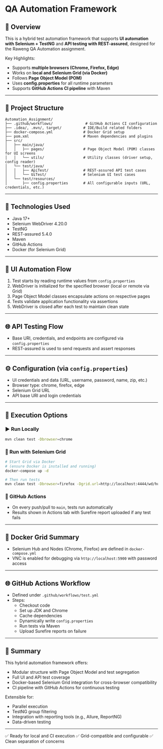 # QA Automation Framework

## 📌 Overview

This is a hybrid test automation framework that supports **UI automation with Selenium + TestNG** and **API testing with REST-assured**, designed for the Raweng QA Automation assignment.

Key Highlights:
- Supports **multiple browsers (Chrome, Firefox, Edge)**
- Works on **local and Selenium Grid (via Docker)**
- Follows **Page Object Model (POM)**
- Uses **config.properties** for all runtime parameters
- Supports **GitHub Actions CI pipeline** with Maven

---

## 🧱 Project Structure

```
Automation_Assignment/
├── .github/workflows/               # GitHub Actions CI configuration
├── .idea/, .mvn/, target/          # IDE/Build related folders
├── docker-compose.yml              # Docker Grid setup
├── pom.xml                         # Maven dependencies and plugins
├── src/
│   ├── main/java/
│   │   ├── pages/                  # Page Object Model (POM) classes for UI screens
│   │   └── utils/                  # Utility classes (driver setup, config reader)
│   └── test/java/
│   │   ├── ApiTest/                # REST-assured API test cases
│   │   └── UiTest/                 # Selenium UI test cases
│   └── test/resources/
│       ├── config.properties       # All configurable inputs (URL, credentials, etc.)

```

---

## 🔧 Technologies Used

- Java 17+
- Selenium WebDriver 4.20.0
- TestNG
- REST-assured 5.4.0
- Maven
- GitHub Actions
- Docker (for Selenium Grid)

---

## 🚦 UI Automation Flow

1. Test starts by reading runtime values from `config.properties`
2. WebDriver is initialized for the specified browser (local or remote via Grid)
3. Page Object Model classes encapsulate actions on respective pages
4. Tests validate application functionality via assertions
5. WebDriver is closed after each test to maintain clean state

---

## 🌐 API Testing Flow

- Base URI, credentials, and endpoints are configured via `config.properties`
- REST-assured is used to send requests and assert responses

---

## ⚙️ Configuration (via `config.properties`)

- UI credentials and data (URL, username, password, name, zip, etc.)
- Browser type: chrome, firefox, edge
- Selenium Grid URL
- API base URI and login credentials

---

## 📆 Execution Options

### ▶️ Run Locally
```bash
mvn clean test -Dbrowser=chrome
```

### 🧪 Run with Selenium Grid
```bash
# Start Grid via Docker
# (ensure Docker is installed and running)
docker-compose up -d

# Then run tests
mvn clean test -Dbrowser=firefox -Dgrid.url=http://localhost:4444/wd/hub
```

### 🤖 GitHub Actions
- On every push/pull to `main`, tests run automatically
- Results shown in Actions tab with Surefire report uploaded if any test fails

---

## 🐳 Docker Grid Summary

- Selenium Hub and Nodes (Chrome, Firefox) are defined in `docker-compose.yml`
- VNC is enabled for debugging via `http://localhost:5900` with password access

---

## 🌐 GitHub Actions Workflow

- Defined under `.github/workflows/test.yml`
- Steps:
  - Checkout code
  - Set up JDK and Chrome
  - Cache dependencies
  - Dynamically write `config.properties`
  - Run tests via Maven
  - Upload Surefire reports on failure

---

## 🏁 Summary

This hybrid automation framework offers:
- Modular structure with Page Object Model and test segregation
- Full UI and API test coverage
- Docker-based Selenium Grid integration for cross-browser compatibility
- CI pipeline with GitHub Actions for continuous testing

Extensible for:
- Parallel execution
- TestNG group filtering
- Integration with reporting tools (e.g., Allure, ReportNG)
- Data-driven testing

---

✅ Ready for local and CI execution
✅ Grid-compatible and configurable
✅ Clean separation of concerns
